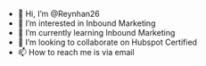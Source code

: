 - 👋 Hi, I’m @Reynhan26
- 👀 I’m interested in Inbound Marketing
- 🌱 I’m currently learning Inbound Marketing
- 💞️ I’m looking to collaborate on  Hubspot Certified
- 📫 How to reach me is via email

<!---
Reynhan26/Reynhan26 is a ✨ special ✨ repository because its `README.md` (this file) appears on your GitHub profile.
You can click the Preview link to take a look at your changes.
--->
